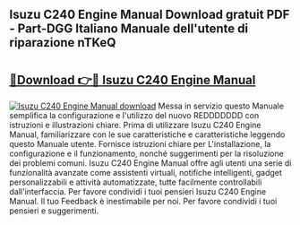 ## Isuzu C240 Engine Manual Download gratuit PDF - Part-DGG Italiano Manuale dell'utente di riparazione nTKeQ

# <h2><a href="http://dfa4ei.blite.top/?on=Isuzu+C240+Engine+Manual">🔗Download 👉🔴 Isuzu C240 Engine Manual</a></h2>

[![Isuzu C240 Engine Manual download](https://i.imgur.com/lujVjoI.png)](http://dfa4ei.blite.top/?on=Isuzu+C240+Engine+Manual)
Messa in servizio questo Manuale semplifica la configurazione e l'utilizzo del nuovo REDDDDDDD con istruzioni e illustrazioni chiare. Prima di utilizzare Isuzu C240 Engine Manual, familiarizzare con le sue caratteristiche e caratteristiche leggendo questo Manuale utente. Fornisce istruzioni chiare per L'installazione, la configurazione e il funzionamento, nonché suggerimenti per la risoluzione dei problemi comuni. Isuzu C240 Engine Manual offre agli utenti una serie di funzionalità avanzate come assistenti virtuali, notifiche intelligenti, gadget personalizzabili e attività automatizzate, tutte facilmente controllabili dall'interfaccia. Per favore condividi i tuoi pensieri Isuzu C240 Engine Manual. Il tuo Feedback è inestimabile per noi. Per favore condividi i tuoi pensieri e suggerimenti.
